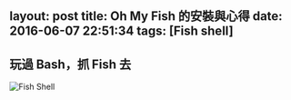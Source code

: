 layout: post
title: Oh My Fish 的安裝與心得
date: 2016-06-07 22:51:34
tags: [Fish shell]
---

## 玩過 Bash，抓 Fish 去

![Fish Shell](https://blog.ivanwei.co/images/2016/06/07/FISH_SHELL.png)



<!--more-->
